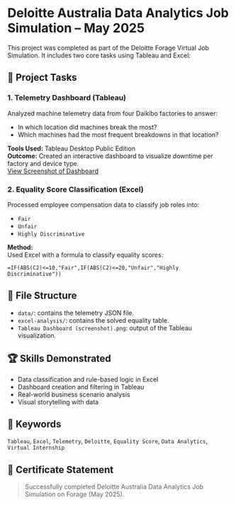 
# Deloitte Australia Data Analytics Job Simulation – May 2025

This project was completed as part of the Deloitte Forage Virtual Job Simulation. It includes two core tasks using Tableau and Excel:

## 🧠 Project Tasks

### 1. Telemetry Dashboard (Tableau)
Analyzed machine telemetry data from four Daikibo factories to answer:
- In which location did machines break the most?
- Which machines had the most frequent breakdowns in that location?

**Tools Used:** Tableau Desktop Public Edition  
**Outcome:** Created an interactive dashboard to visualize downtime per factory and device type.  
[View Screenshot of Dashboard](./Tableau%20Dashboard%20(screenshot).png)

### 2. Equality Score Classification (Excel)
Processed employee compensation data to classify job roles into:
- `Fair`
- `Unfair`
- `Highly Discriminative`

**Method:**  
Used Excel with a formula to classify equality scores:
```excel
=IF(ABS(C2)<=10,"Fair",IF(ABS(C2)<=20,"Unfair","Highly Discriminative"))
```

## 📁 File Structure

- `data/`: contains the telemetry JSON file.
- `excel-analysis/`: contains the solved equality table.
- `Tableau Dashboard (screenshot).png`: output of the Tableau visualization.

## 🏆 Skills Demonstrated
- Data classification and rule-based logic in Excel
- Dashboard creation and filtering in Tableau
- Real-world business scenario analysis
- Visual storytelling with data

## 📌 Keywords
`Tableau`, `Excel`, `Telemetry`, `Deloitte`, `Equality Score`, `Data Analytics`, `Virtual Internship`

## 🔗 Certificate Statement
> Successfully completed Deloitte Australia Data Analytics Job Simulation on Forage (May 2025).
